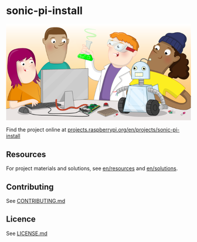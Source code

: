 # sonic-pi-install

![sonic-pi-install](banner.png)

Find the project online at [projects.raspberrypi.org/en/projects/sonic-pi-install](https://projects.raspberrypi.org/en/projects/sonic-pi-install)

## Resources
For project materials and solutions, see [en/resources](https://github.com/raspberrypilearning/sonic-pi-install/tree/master/en/resources) and [en/solutions](https://github.com/raspberrypilearning/sonic-pi-install/tree/master/en/solutions).

## Contributing
See [CONTRIBUTING.md](CONTRIBUTING.md)

## Licence
 See [LICENSE.md](LICENSE.md)